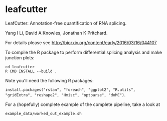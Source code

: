 # leafcutter
LeafCutter: Annotation-free quantification of RNA splicing. 

Yang I Li, David A Knowles, Jonathan K Pritchard. 

For details please see
http://biorxiv.org/content/early/2016/03/16/044107

To compile the R package to perform differential splicing analysis and make junction plots:
```
cd leafcutter
R CMD INSTALL --build .
```

Note you'll need the following R packages: 

 `install.packages("rstan", "foreach", "ggplot2", "R.utils", "gridExtra", "reshape2", "Hmisc", "optparse", "doMC")`. 

For a (hopefully) complete example of the complete pipeline, take a look at
```
example_data/worked_out_example.sh
```
